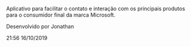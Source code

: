 Aplicativo para facilitar o contato e interação com os principais produtos para o consumidor final da marca Microsoft.

Desenvolvido por Jonathan

21:56 16/10/2019